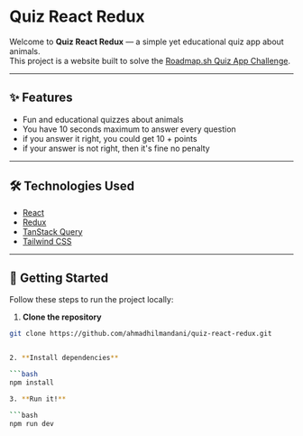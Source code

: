 # Quiz React Redux

Welcome to **Quiz React Redux** — a simple yet educational quiz app about animals.  
This project is a website built to solve the [Roadmap.sh Quiz App Challenge](https://roadmap.sh/projects/quiz-app).

---

## ✨ Features

- Fun and educational quizzes about animals
- You have 10 seconds maximum to answer every question
- if you answer it right, you could get 10 + points
- if your answer is not right, then it's fine no penalty

---

## 🛠️ Technologies Used

- [React](https://react.dev/)
- [Redux](https://redux.js.org/)
- [TanStack Query](https://tanstack.com/query/latest)
- [Tailwind CSS](https://tailwindcss.com/)

---

## 🚀 Getting Started

Follow these steps to run the project locally:

1. **Clone the repository**

```bash
git clone https://github.com/ahmadhilmandani/quiz-react-redux.git


2. **Install dependencies**

```bash
npm install

3. **Run it!**

```bash
npm run dev


